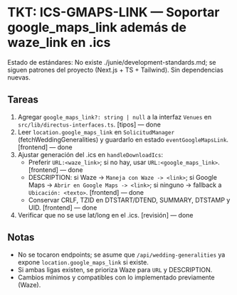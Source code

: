 # TKT: ICS-GMAPS-LINK — Soportar google_maps_link además de waze_link en .ics

Estado de estándares: No existe ./junie/development-standards.md; se siguen patrones del proyecto (Next.js + TS + Tailwind). Sin dependencias nuevas.

## Tareas
1. Agregar `google_maps_link?: string | null` a la interfaz `Venues` en `src/lib/directus-interfaces.ts`. [tipos] — done
2. Leer `location.google_maps_link` en `SolicitudManager` (fetchWeddingGeneralities) y guardarlo en estado `eventGoogleMapsLink`. [frontend] — done
3. Ajustar generación del .ics en `handleDownloadIcs`:
   - Preferir `URL:<waze_link>`; si no hay, usar `URL:<google_maps_link>`. [frontend] — done
   - DESCRIPTION: si Waze → `Maneja con Waze -> <link>`; si Google Maps → `Abrir en Google Maps -> <link>`; si ninguno → fallback a `Ubicación: <texto>`. [frontend] — done
   - Conservar CRLF, TZID en DTSTART/DTEND, SUMMARY, DTSTAMP y UID. [frontend] — done
4. Verificar que no se use lat/long en el .ics. [revisión] — done

## Notas
- No se tocaron endpoints; se asume que `/api/wedding-generalities` ya expone `location.google_maps_link` si existe.
- Si ambas ligas existen, se prioriza Waze para `URL` y DESCRIPTION.
- Cambios mínimos y compatibles con lo implementado previamente (Waze).